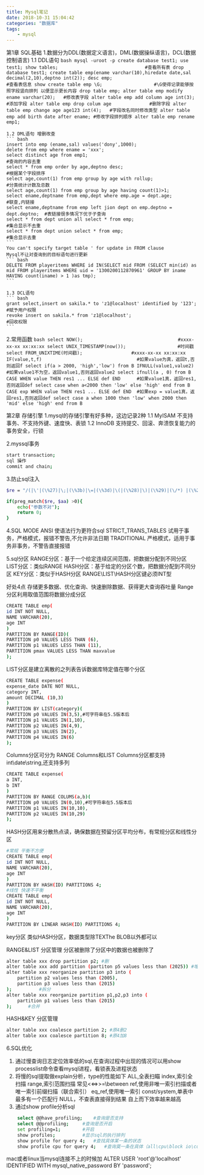 ```yaml
---
title: Mysql笔记
date: 2018-10-31 15:04:42
categories: "数据库"
tags:
	- mysql
---
```


第1章 SQL基础
1.数据分为DDL(数据定义语言)，DML(数据操纵语言)，DCL(数据控制语言)
	1.1 DDL语句
	``` bash
	mysql -uroot -p
	create database test1;
	use test1;
	show tables;   								#查看所有表
	drop database test1;
	create table emp(ename varchar(10),hiredate date,sal decimal(2,10),deptno int(2));
	desc emp;									#查看表信息
	show create table emp \G;					#\G使得记录能够按照字段竖向排列 以便显示更长内容
	drop table emp;
	alter table emp modify ename varchar(20);	#修改表字段
	alter table emp add column age int(3);		#添加字段
	alter table emp drop colum age				#删除字段
	alter table emp change age age123 int(4);	#字段改名同时修改类型
	alter table emp add birth date after ename;	#修改字段排列顺序
	alter table emp rename emp1;
	```

<!-- more -->
	1.2 DML语句 增删改查
	``` bash
	insert into emp (ename,sal) values('dony',1000);
	delete from emp where ename = 'xxx';
	select distinct age from emp1;												#查询的内容去重
	select * from emp order by age,deptno desc;									#根据某个字段排序
 	select age,count(1) from emp group by age with rollup;						#分类统计计数及总数
 	select age,count(1) from emp group by age having count(1)>1;
 	select ename,deptname from emp,dept where emp.age = dept.age;				#联查,内链接
 	select ename,deptname from emp left jion dept on emp.deptno = dept.deptno;	#表链接很多情况下优于子查询
 	select * from dept union all select * from emp;								#集合显示不去重
 	select * from dept union select * from emp;									#集合显示去重
	```
	You can't specify target table ' for update in FROM clause
	Mysql不让对查询到的目标语句进行更新
	``` bash
	DELETE FROM playeritems WHERE id IN(SELECT mid FROM (SELECT min(id) as mid FROM playeritems WHERE uid = '1300200112870961' GROUP BY iname HAVING count(iname) > 1 )as tmp);
	```

	1.3 DCL语句
	``` bash
	grant select,insert on sakila.* to 'z1@localhost' identified by '123'; 		#赋予用户权限
	revoke insert on sakila.* from 'z1@localhost';								#回收权限
	```

2.常用函数
	``` bash
	select NOW();									#xxxx-xx-xx xx:xx:xx
	select UNIX_TIMESTAMP(now());					#时间戳
	select FROM_UNIXTIME(时间戳);					#xxxx-xx-xx xx:xx:xx
	IF(value,t,f)									#如果value为真，返回t,否则返回f
	select if(a > 2000, 'high','low') from B
	IFNULL(value1,value2)							#如果value1不为空，返回value1,否则返回value2
	select ifnull(a , 0) from B
	CASE WHEN value THEN res1 ... ELSE def END		#如果value1真，返回res1,否则返回def
	select case when a<2000 then 'low' else 'high' end from B
	CASE exp WHEN value THEN res1 ... ELSE def END	#如果exp = value1真，返回res1,否则返回def
	select case a when 1000 then 'low' when 2000 then 'mid' else 'high' end from B
	```

第2章 存储引擎
1.mysql的存储引擎有好多种，这边记录2种
	1.1 MyISAM 不支持事务、不支持外键、速度快、表锁
	1.2 InnoDB 支持提交、回滚、奔溃恢复能力的事务安全，行锁

2.myssql事务
``` bash
start transaction;
sql 操作
commit and chain;
```

3.防止sql注入
``` bash
$re = "/(|\'|(\%27)|\;|(\%3b)|\=|(\%3d)|\(|(\%28)|\)|(\%29)|(\/*) |(\%2f%2a)|(\ */)|(\%2a%2f)|\+|(\%2b)|\<|(\%3c)|\>|(\%3e)|\(--))|\[|\%5b|\]|\%5d)/";

if(preg_match($re, $aa) >0){
	echo("参数不对");
	return 0;
}
```

4.SQL MODE
ANSI 使语法行为更符合sql
STRICT_TRANS_TABLES 试用于事务，严格模式，报错不警告,不允许非法日期
TRADITIONAL 严格模式，适用于事务非事务，不警告直接报错

5.sql分区
RANGE分区：基于一个给定连续区间范围，把数据分配到不同分区
LIST分区：类似RANGE
HASH分区：基于给定的分区个数，把数据分配到不同分区
KEY分区：类似于HASH分区
RANGE\LIST\HASH分区键必须INT型

好处4点
存储更多数据、优化查询、快速删除数据、获得更大查询吞吐量
Range分区利用取值范围将数据分成分区
``` bash
CREATE TABLE emp(
id INT NOT NULL,
NAME VARCHAR(20),
age INT
)
PARTITION BY RANGE(ID)(
PARTITION p0 VALUES LESS THAN (6),
PARTITION p1 VALUES LESS THAN (11),
PARTITION pmax VALUES LESS THAN maxvalue
);
```
LIST分区是建立离散的之列表告诉数据库特定值在哪个分区
``` bash
CREATE TABLE expense(
expense_date DATE NOT NULL,
category INT,
amount DECIMAL (10,3)
)
PARTITION BY LIST(category)(
PARTITION p0 VALUES IN(3,5),#可字符串在5.5版本后
PARTITION p1 VALUES IN(1,10),
PARTITION p2 VALUES IN(4,9),
PARTITION p3 VALUES IN(2),
PARTITION p4 VALUES IN(6)
);
```
Columns分区可分为 RANGE Columns和LIST Columns分区都支持int\date\string,还支持多列
``` bash
CREATE TABLE expense(
a INT,
b INT
)
PARTITION BY RANGE COLUMS(a,b)(
PARTITION p0 VALUES IN(0,10),#可字符串在5.5版本后
PARTITION p1 VALUES IN(10,10),
PARTITION p2 VALUES IN(10,29)
);
```
HASH分区用来分散热点读，确保数据在预留分区平均分布，有常规分区和线性分区
``` bash
#常规 平衡不方便
CREATE TABLE emp(
id INT NOT NULL,
NAME VARCHAR(20),
age INT
)
PARTITION BY HASH(ID) PARTITIONS 4;
#线性 快速不平衡
CREATE TABLE emp(
id INT NOT NULL,
NAME VARCHAR(20),
age INT
)
PARTITION BY LINEAR HASH(ID) PARTITIONS 4;
```
key分区
类似HASH分区，数据类型除TEXThe BLOB以外都可以

RANGE&LIST 分区管理 分区被删除了分区中的数据也被删除了
``` bash
alter table xxx drop partition p2; #删
alter table xxx add partition (partiton p5 values less than (2025)) #增  不能添加一个包含现有分区值列表中的任意值分区
alter table xxx reorganize partition p3 into (
	partition p2 values less than (2005),
	partition p3 values less than (2015)
);			#拆分
alter table xxx reorganize partition p1,p2,p3 into (
	partition p1 values less than (2015)
);		#合并
```

HASH&KEY 分区管理
``` bash
alter table xxx coalesce partition 2; #原4删2
alter table xxx coalesce partition 8; #原4加8
```

6.SQL优化
1. 通过慢查询日志定位效率低的sql,在查询过程中出现的情况可以用show processlist命令查看mysql进程，看锁表及进程状态
2. 将慢的sql提取做explain分析，type的性能如下
	ALL,全表扫瞄
	index,索引全扫描
	range,索引范围扫描 常见<\<=\>\>=\between
	ref,使用非唯一索引扫描或者唯一索引前缀扫描（联合索引）
	eq_ref,使用唯一索引
	const/system,单表中最多有一个匹配行
	NULL，不查表直接得到结果
	自上而下效率越来越高
3. 通过show profile分析sql
``` bash
	select @@have_profiling;	#查询是否支持
	select @@profiling;		#查询是否开启
	set profiling=1;		#开启
	show profiles;			#显示sql的执行排列
	show profile for query 4;	#查找具体某一条的状态
	show profile cpu for query 4;	#查询莫一条在具体（all\cpu\block io\context\switch\page faults）
```

mac或者linux当mysql连接不上的时候加
ALTER USER 'root'@'localhost' IDENTIFIED WITH mysql_native_password BY 'password';


